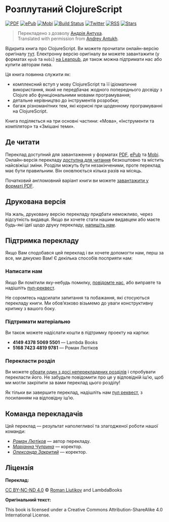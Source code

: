 # Розплутаний ClojureScript

[![PDF][pdf-image]][pdf-url]
[![ePub][epub-image]][epub-url]
[![Mobi][mobi-image]][mobi-url]
[![Build Status][travis-image]][travis-url]
[![Twitter][twitter-image]][twitter-url]
[![RSS][rss-image]][rss-url]
[![Stars][github-image]][github-url]

> Перекладенo з дoзвoлу [Андрія Антуха](https://twitter.com/niwinz).  
> Translated with permission from [Andrey Antukh](https://twitter.com/niwinz).

Відкрита книга про ClojureScript. Ви можете прочитати онлайн-версію оригіналу [тут](http://funcool.github.io/clojurescript-unraveled/). Електронну версію оригіналу ви можете завантажити (у форматах `epub` та `mobi`) [на Leanpub](http://leanpub.com/clojurescript-unraveled), де також можна підтримати нас або купити авторам пива.

Ця книга повинна служити як:

- комплексний вступ у мову ClojureScript та її ідіоматичне використання, який не передбачає жодного попереднього досвіду з Clojure або функціональними мовами програмування;
- детальне керівництво до інструментів розробки;
- багаж різноманітних тем, які корисні при щоденному програмуванні на ClojureScript.

Книга поділяється на три основні частини: «Мова», «Інструменти та компілятор» та «Змішані теми».

## Де читати

Переклад доступний для завантаження у форматах [PDF][pdf-url], [ePub][epub-url] та [Mobi][mobi-url]. Онлайн-версія перекладу [доступна для читання][site-url] безкоштовно та містить найсвіжіші зміни. Розділи можуть бути незакінченими, проте переклад має бути правильним. Він оновлюється кілька разів на місяць.

Початковий англомовний варіант книги ви можете [завантажити у форматі PDF](https://leanpub.com/clojurescript-unraveled).

## Друкована версія

На жаль, друковану версію перекладу придбати неможливо, через відсутність видавця. Якщо ви хочете стати нашим видавцем або маєте будь-які ідеї щодо друку перекладу, [напишіть нам](mailto:lambdabooks+email@denysdovhan.com).

## Підтримка перекладу

Якщо Вам сподобався цей переклад і ви хочете допомогти нам, перш за все, ми дякуємо Вам! Є декілька способів посприяти нам:

### Написати нам

Якщо Ви помітили яку-небудь помилку, [повідомте нас](https://github.com/LambdaBooks/clojurescript-unraveled/issues), або виправте та надішліть [пул–реквест](https://github.com/LambdaBooks/clojurescript-unraveled/compare).

Не соромтесь надсилати запитання та побажання, які стосуються перекладу книги. Ми обов’язково візьмемо до уваги конструктивну критику з вашого боку.

### Підтримати матеріально

Ви також можете надіслати кошти в підтримку проекту на картки:

* **4149 4378 5069 5501** — Lambda Books
* **5168 7423 4819 9781** — Роман Лютіков

### Перекласти розділ

Ви можете [обрати один з досі неперекладених розділів](https://git.io/vDX2E) і спробувати перекласти його. Не забудьте повідомити про це у відповідній іш’ю, щоб ми могли закріпити за вами переклад цього розділу!

Як тільки ви завершите переклад, надішліть нам [пул реквест](https://github.com/LambdaBooks/clojurescript-unraveled/compare), з посиланням на відповідну іш’ю.

## Команда перекладачів

Цей переклад — результат наполегливої та злагодженої роботи нашої команди:

* [_Роман Лютіков_](https://twitter.com/roman01la) — автор перекладу.
* [_Маріанна Чуприна_](https://twitter.com/marianna_ch_a) — коректор.
* [_Олександр Закритий_](https://twitter.com/nevusnews) — коректор.

## Ліцензія

**Переклад:**

[CC BY-NC-ND 4.0][cc-by-nc-nd-4.0] © [Roman Liutikov](https://romanliutikov.com) and LambdaBooks

**Оригінальний текст:**

This book is licensed under a Creative Commons Attribution-ShareAlike 4.0 International License.

<!-- Download links -->

[site-url]: http://lambdabooks.github.io/clojurescript-unraveled

[pdf-url]: https://www.gitbook.com/download/pdf/book/LambdaBooks/clojurescript-unraveled
[pdf-image]: https://img.shields.io/badge/get-PDF-EB4E33.svg?style=flat-square

[epub-url]: https://www.gitbook.com/download/epub/book/LambdaBooks/clojurescript-unraveled
[epub-image]: https://img.shields.io/badge/get-ePub-85B916.svg?style=flat-square

[mobi-url]: https://www.gitbook.com/download/mobi/book/LambdaBooks/clojurescript-unraveled
[mobi-image]: https://img.shields.io/badge/get-Mobi-E8A138.svg?style=flat-square

<!-- References -->

[cc-by-nc-nd-4.0]: https://creativecommons.org/licenses/by-nc-nd/4.0/

[travis-url]: https://travis-ci.org/LambdaBooks/clojurescript-unraveled
[travis-image]: https://img.shields.io/travis/LambdaBooks/clojurescript-unraveled.svg?style=flat-square

[twitter-url]: https://twitter.com/LambdaBooks
[twitter-image]: https://img.shields.io/badge/twitter-%40LambdaBooks-00ACEE.svg?style=flat-square

[rss-url]: http://clojurescript-unraveled.lambdabooks.github.io/rss.xml
[rss-image]: https://img.shields.io/badge/rss-subscribe-F4B83F.svg?style=flat-square

[github-url]: https://github.com/LambdaBooks/clojurescript-unraveled
[github-image]: https://img.shields.io/github/stars/LambdaBooks/clojurescript-unraveled.svg?style=social&label=Star

